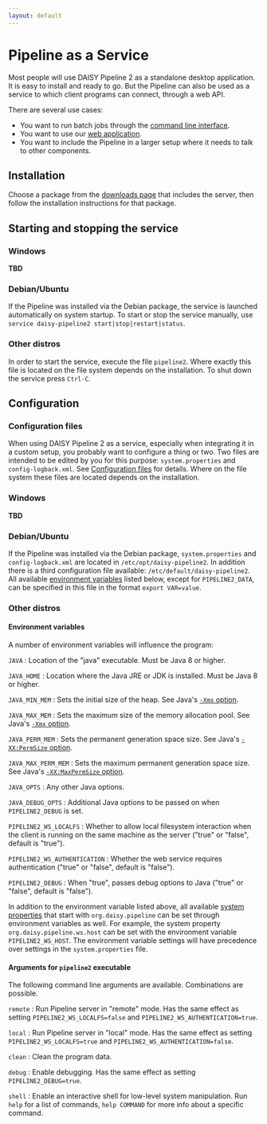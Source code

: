 ```yaml
---
layout: default
---
```

# Pipeline as a Service

Most people will use DAISY Pipeline 2 as a standalone desktop
application. It is easy to install and ready to go. But the Pipeline
can also be used as a service to which client programs can connect,
through a web API.

There are several use cases:

- You want to run batch jobs through the
  [command line interface](../Command-Line).
- You want to use our
  [web application]({{site.baseurl}}/wiki/webui/User-Guide/).
- You want to include the Pipeline in a larger setup where it needs to
  talk to other components.

## Installation

Choose a package from the
[downloads page]({{site.baseurl}}/Download.html) that includes the
server, then follow the installation instructions for that
package.

## Starting and stopping the service

### Windows

**TBD**

### Debian/Ubuntu

If the Pipeline was installed via the Debian package, the service is
launched automatically on system startup. To start or stop the service
manually, use `service daisy-pipeline2 start|stop|restart|status`.

### Other distros

In order to start the service, execute the file `pipeline2`. Where
exactly this file is located on the file system depends on the
installation. To shut down the service press `Ctrl-C`.

## Configuration

### Configuration files

When using DAISY Pipeline 2 as a service, especially when integrating
it in a custom setup, you probably want to configure a thing or
two. Two files are intended to be edited by you for this purpose:
`system.properties` and `config-logback.xml`. See
[Configuration files]({{site.baseurl}}/wiki/Configuration-Files) for
details. Where on the file system these files are located depends on
the installation.

### Windows

**TBD**

### Debian/Ubuntu

If the Pipeline was installed via the Debian package,
`system.properties` and `config-logback.xml` are located in
`/etc/opt/daisy-pipeline2`. In addition there is a third configuration
file available: `/etc/default/daisy-pipeline2`. All available
[environment variables](#environment-variables) listed below, except
for `PIPELINE2_DATA`, can be specified in this file in the format
`export VAR=value`.

### Other distros

#### Environment variables

A number of environment variables will influence the program:

`JAVA`
: Location of the "java" executable. Must be Java 8 or higher.

`JAVA_HOME`
: Location where the Java JRE or JDK is installed. Must be Java 8 or higher.

`JAVA_MIN_MEM`
: Sets the initial size of the heap. See Java's
  [`-Xms` option](https://docs.oracle.com/javase/8/docs/technotes/tools/windows/java.html#BABHDABI).

`JAVA_MAX_MEM`
: Sets the maximum size of the memory allocation pool. See Java's
  [`-Xmx` option](https://docs.oracle.com/javase/8/docs/technotes/tools/windows/java.html#BABHDABI).

`JAVA_PERM_MEM`
: Sets the permanent generation space size. See Java's
  [`-XX:PermSize` option](https://docs.oracle.com/javase/8/docs/technotes/tools/windows/java.html#BABDCEGG).

`JAVA_MAX_PERM_MEM`
: Sets the maximum permanent generation space size. See Java's
  [`-XX:MaxPermSize` option](https://docs.oracle.com/javase/8/docs/technotes/tools/windows/java.html#BABDCEGG).

`JAVA_OPTS`
: Any other Java options.

`JAVA_DEBUG_OPTS`
: Additional Java options to be passed on when `PIPELINE2_DEBUG` is set.

`PIPELINE2_WS_LOCALFS`
: Whether to allow local filesystem interaction when the client is running
  on the same machine as the server ("true" or "false", default is "true").

`PIPELINE2_WS_AUTHENTICATION`
: Whether the web service requires authentication ("true" or "false", default is "false").

`PIPELINE2_DEBUG`
: When "true", passes debug options to Java ("true" or "false", default is "false").

<!--
- `PIPELINE2_DATA`: Directory for storing program data.
- `PIPELINE2_BASE`: what is this for?
- `PIPELINE2_HOME`: will be ignored?
- `PIPELINE2_CONFIG`: will be ignored?
- `MAX_FD`: ?
-->

In addition to the environment variable listed above, all available
[system properties]({{site.baseurl}}/wiki/Configuration-Files/#system-properties)
that start with `org.daisy.pipeline` can be set through environment
variables as well. For example, the system property
`org.daisy.pipeline.ws.host` can be set with the environment variable
`PIPELINE2_WS_HOST`. The environment variable settings will have
precedence over settings in the `system.properties` file.

#### Arguments for `pipeline2` executable

The following command line arguments are available. Combinations are possible.

`remote`
: Run Pipeline server in "remote" mode. Has the same effect as
  setting `PIPELINE2_WS_LOCALFS=false` and `PIPELINE2_WS_AUTHENTICATION=true`.

`local`
: Run Pipeline server in "local" mode. Has the same effect as setting
  `PIPELINE2_WS_LOCALFS=true` and `PIPELINE2_WS_AUTHENTICATION=false`.

`clean`
: Clean the program data.

`debug`
: Enable debugging. Has the same effect as setting `PIPELINE2_DEBUG=true`.

`shell`
: Enable an interactive shell for low-level system manipulation. Run
  `help` for a list of commands, `help COMMAND` for more info about a
  specific command.
  
<!--
- `gui`: Launch the graphical user interface instead of the web service.
-->
